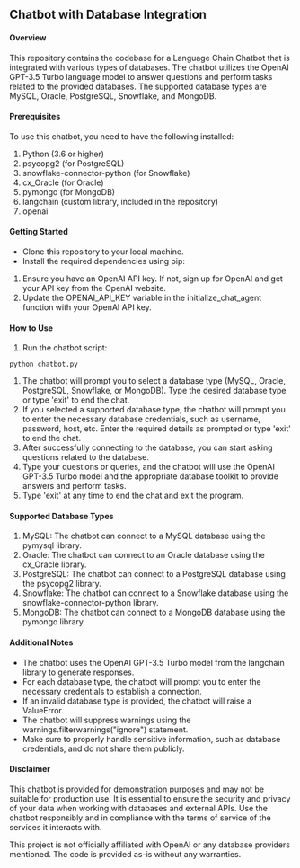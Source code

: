 ## Chatbot with Database Integration

#### Overview
This repository contains the codebase for a Language Chain Chatbot that is integrated with various types of databases. The chatbot utilizes the OpenAI GPT-3.5 Turbo language model to answer questions and perform tasks related to the provided databases. The supported database types are MySQL, Oracle, PostgreSQL, Snowflake, and MongoDB.

#### Prerequisites
To use this chatbot, you need to have the following installed:

1. Python (3.6 or higher)
2. psycopg2 (for PostgreSQL)
3. snowflake-connector-python (for Snowflake)
4. cx_Oracle (for Oracle)
5. pymongo (for MongoDB)
6. langchain (custom library, included in the repository)
7. openai

#### Getting Started
- Clone this repository to your local machine.
- Install the required dependencies using pip:

1. Ensure you have an OpenAI API key. If not, sign up for OpenAI and get your API key from the OpenAI website.
2. Update the OPENAI_API_KEY variable in the initialize_chat_agent function with your OpenAI API key.

#### How to Use
1. Run the chatbot script:

`python chatbot.py`

1. The chatbot will prompt you to select a database type (MySQL, Oracle, PostgreSQL, Snowflake, or MongoDB). Type the desired database type or type 'exit' to end the chat.
2. If you selected a supported database type, the chatbot will prompt you to enter the necessary database credentials, such as username, password, host, etc. Enter the required details as prompted or type 'exit' to end the chat.
3. After successfully connecting to the database, you can start asking questions related to the database.
4. Type your questions or queries, and the chatbot will use the OpenAI GPT-3.5 Turbo model and the appropriate database toolkit to provide answers and perform tasks.
5. Type 'exit' at any time to end the chat and exit the program.


#### Supported Database Types
1. MySQL: The chatbot can connect to a MySQL database using the pymysql library.
2. Oracle: The chatbot can connect to an Oracle database using the cx_Oracle library.
3. PostgreSQL: The chatbot can connect to a PostgreSQL database using the psycopg2 library.
4. Snowflake: The chatbot can connect to a Snowflake database using the snowflake-connector-python library.
5. MongoDB: The chatbot can connect to a MongoDB database using the pymongo library.

#### Additional Notes
- The chatbot uses the OpenAI GPT-3.5 Turbo model from the langchain library to generate responses.
- For each database type, the chatbot will prompt you to enter the necessary credentials to establish a connection.
- If an invalid database type is provided, the chatbot will raise a ValueError.
- The chatbot will suppress warnings using the warnings.filterwarnings("ignore") statement.
- Make sure to properly handle sensitive information, such as database credentials, and do not share them publicly.

#### Disclaimer
This chatbot is provided for demonstration purposes and may not be suitable for production use. It is essential to ensure the security and privacy of your data when working with databases and external APIs. Use the chatbot responsibly and in compliance with the terms of service of the services it interacts with.


This project is not officially affiliated with OpenAI or any database providers mentioned. The code is provided as-is without any warranties.
